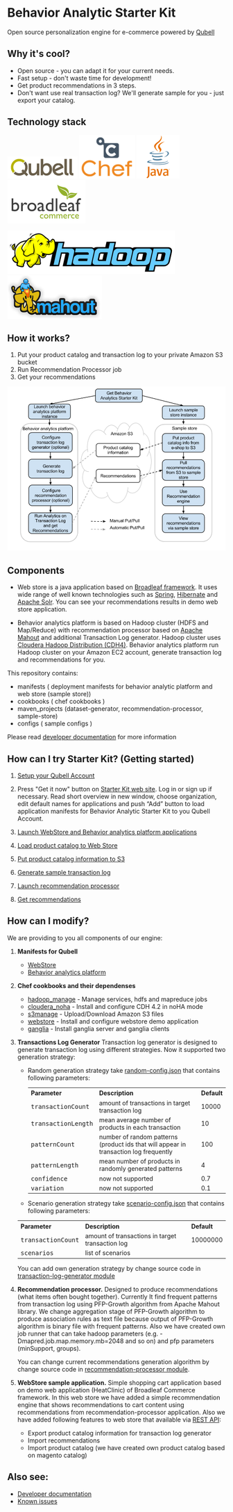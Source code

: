 Behavior Analytic Starter Kit
=============================
Open source personalization engine for e-commerce powered by [Qubell][qubell_platform]

Why it's cool?
-------------
- Open source - you can adapt it for your current needs.
- Fast setup - don't waste time for development!
- Get product recommendations in 3 steps.
- Don't want use real transaction log? We'll generate sample for you - just export your catalog.

Technology stack
----------------
[![Qubell][qubell_logo]][qubell_site]
[![Opscode Chef][chef_logo]][chef_site]
[![Java programming language][java_logo]][java_site]
[![Broadleaf Commerce Framework][broadleaf_logo]][broadleaf_site]

[![Apache Hadoop][hadoop_logo]][hadoop_site]
[![Apache Mahout][mahout_logo]][mahout_site]

How it works?
-------------
1. Put your product catalog and transaction log to your private Amazon S3 bucket
2. Run Recommendation Processor job
3. Get your recommendations

![work_diagram][work_diagram]

Components
----------

* Web store is a java application based on [Broadleaf framework][broadleaf_site].
It uses wide range of well known technologies such as [Spring][spring_site],
[Hibernate][hibernate_site] and [Apache Solr][solr_site].
You can see your recommendations results in demo web store application.

* Behavior analytics platform is based on Hadoop cluster (HDFS and Map/Reduce) with recommendation processor
based on [Apache Mahout][mahout_site] and additional Transaction Log generator.
Hadoop cluster uses [Cloudera Hadoop Distribution (CDH4)][cdh_site].
Behavior analytics platform run Hadoop cluster on your Amazon EC2 account, generate transaction log and recommendations for you.

This repository contains:

* manifests ( deployment manifests for behavior analytic platform and web store (sample store))
* cookbooks ( chef cookbooks )
* maven_projects  (dataset-generator, recommendation-processor, sample-store)
* configs  ( sample configs )

Please read [developer documentation](Documentation.md) for more information

How can I try Starter Kit? (Getting started)
-------------------
1. [Setup your Qubell Account][qubell_setup]

2. Press "Get it now" button on [Starter Kit web site][qubell_site]. Log in or sign up if necessary.
Read short overview in new window, choose organization, edit default names for applications and
push “Add” button to load application manifests for Behavior Analytic Starter Kit to you Qubell Account.

3. [Launch WebStore and Behavior analytics platform applications](docs/Getting-started--Launch-applications.md)
4. [Load product catalog to Web Store](docs/Getting-started--Load-product-catalog.md)
5. [Put product catalog information to S3](docs/Getting-started--Put-product-catalog-information-to-s3.md)
6. [Generate sample transaction log](docs/Getting-started--Generate-sample-transaction-log.md)
7. [Launch recommendation processor](docs/Getting-started--Run-recommendation-processor.md)
8. [Get recommendations](docs/Getting-started--Get-recommendations-from-s3.md)
    

How can I modify?
-----------------


We are providing to you all components of our engine:

1. **Manifests for Qubell**
    - [WebStore][webstore_manifest]
    - [Behavior analytics platform]
2. **Chef cookbooks and their dependenses**
    - [hadoop_manage] - Manage services, hdfs and mapreduce jobs
    - [cloudera_noha] - Install and configure CDH 4.2 in noHA mode
    - [s3manage] - Upload/Download Amazon S3 files
    - [webstore][webstore_cookbook] - Install and configure webstore demo application
    - [ganglia] - Install ganglia server and ganglia clients
3. **Transactions Log Generator**
    Transaction log generator is designed to generate transaction log using different strategies. Now it supported two generation strategy:
    - Random generation strategy take [random-config.json] that contains following parameters:
        <table>
            <tr>
                <th>Parameter</th>
                <th>Description</th>
                <th>Default</th>
            </tr>
            <tr>
                <td><tt>transactionCount</tt></td>
                <td>amount of transactions in target transaction log</td>
                <td>10000</td>
            </tr> 
            <tr>
                <td><tt>transactionLength</tt></td>
                <td>mean average number of products in each transaction</td>
                <td>10</td>
            </tr>
            <tr>
                <td><tt>patternCount</tt></td>
                <td>number of random patterns (product ids that will appear in transaction log frequently</td>
                <td>100</td>
            </tr>
            <tr>
                <td><tt>patternLength</tt></td>
                <td>mean number of products in randomly generated patterns</td>
                <td>4</td>
            </tr>
            <tr>
                <td><tt>confidence</tt></td>
                <td>now not supported</td>
                <td>0.7</td>
            </tr>
            <tr>
                <td><tt>variation</tt></td>
                <td>now not supported</td>
                <td>0.1</td>
            </tr>
        </table>
    - Scenario generation strategy take [scenario-config.json] that contains following parameters:
    <table>
            <tr>
                <th>Parameter</th>
                <th>Description</th>
                <th>Default</th>
            </tr>
            <tr>
                <td><tt>transactionCount</tt></td>
                <td>amount of transactions in target transaction log</td>
                <td>10000000</td>
            </tr> 
            <tr>
                <td><tt>scenarios</tt></td>
                <td>list of scenarios</td>
                <td></td>
            </tr>
    </table>

    You can add own generation strategy by change source code in [transaction-log-generator module]

4. **Recommendation processor.** Designed to produce recommendations (what items often bought together). Currently It find frequent patterns from transaction log using PFP-Growth algorithm from Apache Mahout library. We change aggregation stage of PFP-Growth algorithm to produce association rules as text file because output of PFP-Growth algorithm is binary file with frequent patterns.
Also we have created own job runner that can take hadoop parameters (e.g. -Dmapred.job.map.memory.mb=2048 and so on) and pfp parameters (minSupport, groups).

    You can change current recommendations generation algorithm by change source code in [recommendation-processor module].
5. **WebStore sample application.** Simple shopping cart application based on demo web application (HeatClinic) of Broadleaf Commerce framework. In this web store we have added a simple recommendation engine that shows recommendations to cart content using recommendations from recommendation-processor application.
Also we have added following features to web store that available via [REST API](docs/Developer-Guide--Web-Store--REST-API.md):
    - Export product catalog information for transaction log generator
    - Import recommendations
    - Import product catalog (we have created own product catalog based on magento catalog)


Also see:
---------
* [Developer documentation](Documentation.md)
* [Known issues](docs/Known_Issues.md)

[qubell_platform]: http://qubell.com/product/qubell-platform/ "Qubell platform"

[qubell_site]: http://qubell.com "Qubell official site"
[chef_site]: http://www.opscode.com/chef "Opscode Chef official site"
[java_site]: http://www.oracle.com/technetwork/java/index.html "Java official site"
[broadleaf_site]: http://www.broadleafcommerce.org "Broadleaf commerce official site"
[hadoop_site]: http://hadoop.apache.org "Apache Hadoop official site"
[mahout_site]: http://mahout.apache.org "Apache Mahout official site"
[cdh_site]: http://www.cloudera.com/content/cloudera/en/products/cdh.html "Cloudera's Hadoop distribution official site"
[spring_site]: http://www.springsource.org "Spring framework official site"
[hibernate_site]: http://www.hibernate.org "Hibernate official site"
[solr_site]: http://lucene.apache.org/solr "Apache Solr official site"

[qubell_logo]: docs/images/qubell_logo.png "Qubell platform"
[chef_logo]: /docs/images/chef_logo.png "Opscode Chef"
[java_logo]: /docs/images/java_logo.png "Java programming language"
[broadleaf_logo]: /docs/images/broadleaf_logo.png "Broadleaf Commerce Framework"
[hadoop_logo]: /docs/images/hadoop_logo.png "Apache Hadoop"
[mahout_logo]: /docs/images/mahout_logo.png "Apache Mahout"
[work_diagram]: /docs/images/how_it_work.png "That how it works"

[qubell_setup]: /docs/Qubell-setup-guide.md

[webstore_manifest]: /manifests/webstore.yaml
[Behavior analytics platform]: /manifests/behavior_analytics_platform.yaml

[hadoop_manage]: /cookbooks/hadoop_manage/README.md
[cloudera_noha]: /cookbooks/cloudera_noha/README.md
[s3manage]: /cookbooks/s3manage/README.md
[webstore_cookbook]: /cookbooks/webstore/README.md
[ganglia]: /cookbooks/ganglia/README.md

[random-config.json]: /maven_projects/dataset-generator/src/main/resources/random-config.json
[transaction-log-generator module]: /maven_projects/dataset-generator
[recommendation-processor module]: /maven_projects/recommendation-processor
[scenario-config.json]: /maven_projects/dataset-generator/src/main/resources/scenario-config.json

[product_catalog_source]: /maven_projects/dataset-generator/src/main/resources/product-catalog.json


